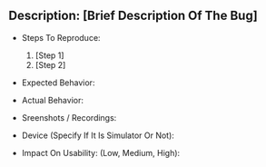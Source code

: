 ## Description: [Brief Description Of The Bug]

- Steps To Reproduce:

  1. [Step 1]
  2. [Step 2]

- Expected Behavior:

- Actual Behavior:

- Sreenshots / Recordings:

- Device (Specify If It Is Simulator Or Not):

- Impact On Usability: (Low, Medium, High):
